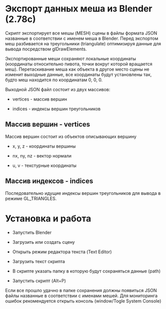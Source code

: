 # Экспорт данных меша из Blender (2.78c)

Скрипт экспортирует все мешы (MESH) сцены в файлы формата JSON названные в соответствии с именем меша в Blender. Перед экспортом меш разбивается на треугольники (triangulate) оптимизируя данные для вывода посредством glDrawElements.

Экспортированные меши сохраняют локальные координаты (координаты относительно пивота, точки вокруг которой вращается меш). Перетаскивание меша как объекта в другое место сцены не изменит выходные данные, все координаты будут установлены так, будто меш находится по координатам 0, 0, 0.

Выходной JSON файл состоит из двух массивов:

* vertices - массив вершин

* indices - индексы вершин треугольников

## Массив вершин - vertices

Массив вершин состоит из объектов описывающих вершину

* x, y, z - координаты вершины

* nx, ny, nz - вектор нормали

* u, v - текстурные координаты

## Массив индексов - indices

Последовательно идущие индексы вершин треугольников для вывода в режиме GL_TRIANGLES.

# Установка и работа

* Запустить Blender

* Загрузить или создать сцену

* Открыть режим редактора текста (Text Editor)

* Загрузить текст скрипта

* В скрипте указать папку в которую будут сохраняться данные (path)

* Запустить скрипт (Alt+P)

Если все прошло удачно в папке сохранения должны появиться JSON файлы названные в соответствии с именами мешей. Для мониторинга ошибок рекомендуется открыть консоль (window/Togle System Console)
